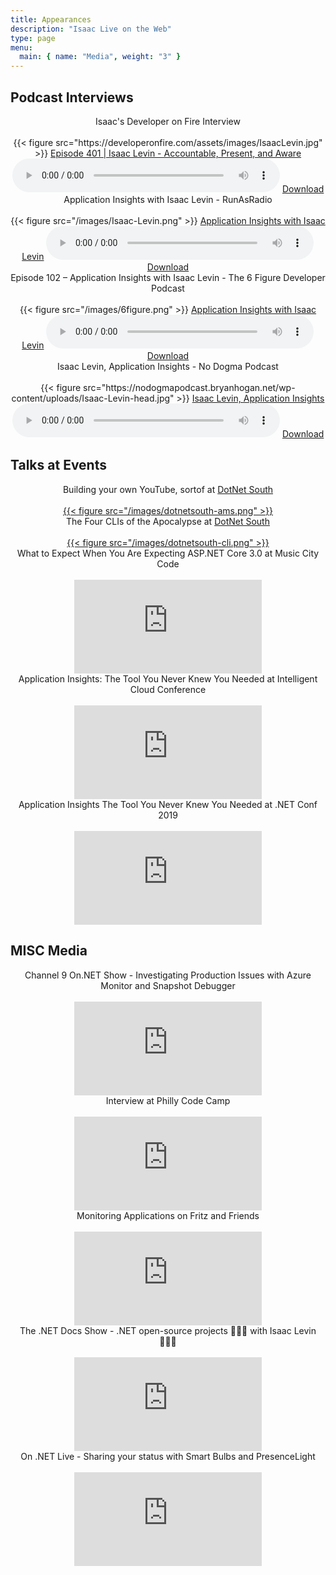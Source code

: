 ```yaml
---
title: Appearances
description: "Isaac Live on the Web"
type: page
menu:
  main: { name: "Media", weight: "3" }
---
```


## Podcast Interviews

<section class="flex-ns flex-wrap justify-around mt5">
   <div class="relative w-100 w-30-l mb4 bg-white">
    <center>
        <div class="mb3 pa4 mid-gray overflow-hidden">
            <div class="f3">
                Isaac's Developer on Fire Interview
            </div>
            <br />
            <div class="nested-links f5 lh-copy nested-copy-line-height">
                {{< figure src="https://developeronfire.com/assets/images/IsaacLevin.jpg" >}}
                <a href="https://developeronfire.com/podcast/episode-401-isaac-levin-accountable-present-and-aware">Episode 401 | Isaac Levin - Accountable, Present, and Aware</a>
                <audio style="width: 85%" src="https://traffic.libsyn.com/developeronfire/DeveloperOnFire-401-IsaacLevin.mp3" controls="controls"></audio>
                <a href="https://traffic.libsyn.com/developeronfire/DeveloperOnFire-401-IsaacLevin.mp3" target="_blank">Download</a>
            </div>
        </div>
    </center>
    </div>
    <div class="relative w-100 w-30-l mb4 bg-white">
    <center>
        <div class="mb3 pa4 mid-gray overflow-hidden">
            <div class="f3">
                Application Insights with Isaac Levin - RunAsRadio
            </div>
            <br />
            <div class="nested-links f5 lh-copy nested-copy-line-height">
                {{< figure src="/images/Isaac-Levin.png" >}}
                <a href="http://runasradio.com/Shows/Show/626">Application Insights with Isaac Levin</a>
                <audio style="width: 85%" src="http://s3.amazonaws.com/runas/runasradio_0626_appinsights.mp3" controls="controls"></audio>
                <a href="http://s3.amazonaws.com/runas/runasradio_0626_appinsights.mp3" target="_blank">Download</a>
            </div>
        </div>
    </center>
    </div>
   <div class="relative w-100 w-30-l mb4 bg-white">
    <center>
        <div class="mb3 pa4 mid-gray overflow-hidden">
            <div class="f3">
                Episode 102 – Application Insights with Isaac Levin - The 6 Figure Developer Podcast
            </div>
            <br />
            <div class="nested-links f5 lh-copy nested-copy-line-height">
                {{< figure src="/images/6figure.png" >}}
                <a href="https://6figuredev.com/podcast/episode-102-application-insights-with-isaac-levin/">Application Insights with Isaac Levin</a>
                <audio style="width: 85%" src="https://media.blubrry.com/6figuredev/s/content.blubrry.com/6figuredev/6_Figure_Developer-102-Isaac_Levin.mp3" controls="controls"></audio>
                <a href="https://media.blubrry.com/6figuredev/s/content.blubrry.com/6figuredev/6_Figure_Developer-102-Isaac_Levin.mp3" target="_blank">Download</a>
            </div>
        </div>
    </center>
    </div> <div class="relative w-100 w-30-l mb4 bg-white">
    <center>
        <div class="mb3 pa4 mid-gray overflow-hidden">
            <div class="f3">
                Isaac Levin, Application Insights - No Dogma Podcast
            </div>
            <br />
            <div class="nested-links f5 lh-copy nested-copy-line-height">
                 {{< figure src="https://nodogmapodcast.bryanhogan.net/wp-content/uploads/Isaac-Levin-head.jpg" >}}
                <a href="https://nodogmapodcast.bryanhogan.net/130-isaac-levin-application-insights/">Isaac Levin, Application Insights</a>
                <audio style="width: 85%" src="https://audio.simplecast.com/3c80259d.mp3" controls="controls"></audio>
                <a href="https://audio.simplecast.com/3c80259d.mp3" target="_blank">Download</a>
            </div>
        </div>
    </center>
    </div>
</section>

## Talks at Events

<section class="flex-ns flex-wrap justify-around mt5">
 <div class="relative w-100 w-30-l mb4 bg-white">
    <center>
        <div class="mb3 pa4 mid-gray overflow-hidden">
            <div class="f3">
                Building your own YouTube, sortof at <a href="http://dotnetsouth.tech/" target="_blank">DotNet South</a>
            </div>
            <br />
            <div class="nested-links f5 lh-copy nested-copy-line-height">
               <a href="https://www.recallact.com/presentation/azure-media-services-building-your-own-youtube-sort" target="_blank"> {{< figure src="/images/dotnetsouth-ams.png" >}} </a>
            </div>
        </div>
    </center>
    </div>
    <div class="relative w-100 w-30-l mb4 bg-white">
    <center>
        <div class="mb3 pa4 mid-gray overflow-hidden">
            <div class="f3">
                The Four CLIs of the Apocalypse at <a href="http://dotnetsouth.tech/" target="_blank">DotNet South</a>
            </div>
            <br />
            <div class="nested-links f5 lh-copy nested-copy-line-height">
               <a href="https://www.recallact.com/presentation/four-clis-apocalypse" target="_blank"> {{< figure src="/images/dotnetsouth-cli.png" >}} </a>
            </div>
        </div>
    </center>
    </div>
    <div class="relative w-100 w-30-l mb4 bg-white">
    <center>
        <div class="mb3 pa4 mid-gray overflow-hidden">
            <div class="f3">
                What to Expect When You Are Expecting ASP.NET Core 3.0 at Music City Code
            </div>
            <br />
            <div class="nested-links f5 lh-copy nested-copy-line-height">
                <iframe src="https://www.youtube.com/embed/9z-4adcgqS8" frameborder="0" allow="accelerometer; autoplay; encrypted-media; gyroscope; picture-in-picture" allowfullscreen></iframe>
            </div>
        </div>
    </center>
    </div>
    <div class="relative w-100 w-30-l mb4 bg-white">
    <center>
        <div class="mb3 pa4 mid-gray overflow-hidden">
            <div class="f3">
                Application Insights: The Tool You Never Knew You Needed at Intelligent Cloud Conference
            </div>
            <br />
            <div class="nested-links f5 lh-copy nested-copy-line-height">
                <iframe src="https://www.youtube.com/embed/uA0lLzpYYeY" frameborder="0" allow="accelerometer; autoplay; encrypted-media; gyroscope; picture-in-picture" allowfullscreen></iframe>
            </div>
        </div>
    </center>
    </div>    <div class="relative w-100 w-30-l mb4 bg-white">
    <center>
        <div class="mb3 pa4 mid-gray overflow-hidden">
            <div class="f3">
               Application Insights The Tool You Never Knew You Needed at .NET Conf 2019
            </div>
            <br />
            <div class="nested-links f5 lh-copy nested-copy-line-height">
                <iframe src="https://www.youtube.com/embed/SMGokUCi9oo" frameborder="0" allow="accelerometer; autoplay; encrypted-media; gyroscope; picture-in-picture" allowfullscreen></iframe>
            </div>
        </div>
    </center>
    </div>
</section>

## MISC Media

<section class="flex-ns flex-wrap justify-around mt5">
    <div class="relative w-100 w-30-l mb4 bg-white">
    <center>
        <div class="mb3 pa4 mid-gray overflow-hidden">
            <div class="f3">
                Channel 9 On.NET Show - Investigating Production Issues with Azure Monitor and Snapshot Debugger
            </div>
            <br />
            <div class="nested-links f5 lh-copy nested-copy-line-height">
                <iframe src="https://www.youtube.com/embed/Ug2ZO5zbYmc" frameborder="0" allow="accelerometer; autoplay; encrypted-media; gyroscope; picture-in-picture" allowfullscreen></iframe>
            </div>
        </div>
    </center>
    </div>
    <div class="relative w-100 w-30-l mb4 bg-white">
    <center>
        <div class="mb3 pa4 mid-gray overflow-hidden">
            <div class="f3">
                Interview at Philly Code Camp
            </div>
            <br />
            <div class="nested-links f5 lh-copy nested-copy-line-height" style="vertical-align: center;">
                <iframe src="https://www.youtube.com/embed/ipUCz1Z6B-8?start=11787" frameborder="0" allow="accelerometer; autoplay; encrypted-media; gyroscope; picture-in-picture" allowfullscreen></iframe>
            </div>
        </div>
    </center>
    </div>
    <div class="relative w-100 w-30-l mb4 bg-white">
    <center>
        <div class="mb3 pa4 mid-gray overflow-hidden">
            <div class="f3">
                Monitoring Applications on Fritz and Friends
            </div>
            <br />
            <div class="nested-links f5 lh-copy nested-copy-line-height">
                <iframe src="https://www.youtube.com/embed/m4LW95T7TQE" frameborder="0" allow="accelerometer; autoplay; encrypted-media; gyroscope; picture-in-picture" allowfullscreen></iframe>
            </div>
        </div>
    </center>
    </div>
        <div class="relative w-100 w-30-l mb4 bg-white">
    <center>
        <div class="mb3 pa4 mid-gray overflow-hidden">
            <div class="f3">
                The .NET Docs Show - .NET open-source projects 👨🏻‍💻 with Isaac Levin 👨🏻‍🦲
            </div>
            <br />
            <div class="nested-links f5 lh-copy nested-copy-line-height">
                <iframe src="https://www.youtube.com/embed/12XAjpuwByo" frameborder="0" allow="accelerometer; autoplay; encrypted-media; gyroscope; picture-in-picture" allowfullscreen></iframe>
            </div>
        </div>
    </center>
    </div>
            <div class="relative w-100 w-30-l mb4 bg-white">
    <center>
        <div class="mb3 pa4 mid-gray overflow-hidden">
            <div class="f3">
                On .NET Live - Sharing your status with Smart Bulbs and PresenceLight
            </div>
            <br />
            <div class="nested-links f5 lh-copy nested-copy-line-height">
                <iframe src="https://www.youtube.com/embed/1SSZ13sReis" frameborder="0" allow="accelerometer; autoplay; encrypted-media; gyroscope; picture-in-picture" allowfullscreen></iframe>
            </div>
        </div>
    </center>
    </div>
</section>

